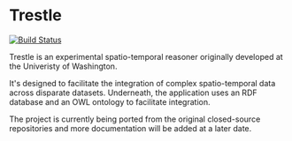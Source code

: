 # Trestle
[![Build Status](https://nickrobison.visualstudio.com/Trestle/_apis/build/status/nickrobison.trestle?branchName=develop)](https://nickrobison.visualstudio.com/Trestle/_build/latest?definitionId=2&branchName=develop)

Trestle is an experimental spatio-temporal reasoner originally developed at the Univeristy of Washington.

It's designed to facilitate the integration of complex spatio-temporal data across disparate datasets. 
Underneath, the application uses an RDF database and an OWL ontology to facilitate integration.

The project is currently being ported from the original closed-source repositories and more documentation will be added at a later date.
